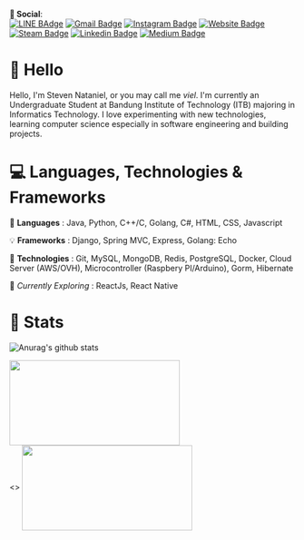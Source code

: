 **💬 Social**:  
[![LINE BAdge](https://img.shields.io/badge/-vL-brightgreen?style=flat&logo=LINE&logoColor=white&link=https://line.me/ti/p/N06LsDwHg4)](https://line.me/ti/p/N06LsDwHg4)
[![Gmail Badge](https://img.shields.io/badge/-Steven_Nataniel-c14438?style=flat&logo=Gmail&logoColor=white&link=mailto:13519002@std.stei.itb.ac.id)](mailto:13519002@std.stei.itb.ac.id)
[![Instagram Badge](https://img.shields.io/badge/-@vel.ze-E4405F?style=flat&logo=instagram&logoColor=white&link=https://instagram.com/vel.ze/)](https://instagram.com/vel.ze)
[![Website Badge](https://img.shields.io/badge/-ravielze.tech-0000FF?style=flat&logo=Pinboard&logoColor=white&link=http://ravielze.tech)](http://ravielze.tech)
[![Steam Badge](https://img.shields.io/badge/-velze-000000?style=flat&labelColor=000000&logo=Steam&link=https://steamcommunity.com/id/Ravielze)](https://steamcommunity.com/id/Ravielze)
[![Linkedin Badge](https://img.shields.io/badge/-ravielze-blue?style=flat&logo=Linkedin&logoColor=white&link=https://www.linkedin.com/in/ravielze/)](https://www.linkedin.com/in/ravielze/)
[![Medium Badge](https://img.shields.io/badge/-@ravielz-000000?style=flat&labelColor=000000&logo=Medium&link=https://medium.com/@ravielz)](https://medium.com/@ravielz)
# 👋 Hello
Hello, I'm Steven Nataniel, or you may call me *viel*. 
I'm currently an Undergraduate Student at Bandung Institute of Technology (ITB) majoring in Informatics Technology. 
I love experimenting with new technologies, learning computer science especially in software engineering and building projects.

# 💻 Languages, Technologies & Frameworks
📄 **Languages** : Java, Python, C++/C, Golang, C#, HTML, CSS, Javascript

💡 **Frameworks** : Django, Spring MVC, Express, Golang: Echo

💾 **Technologies** : Git, MySQL, MongoDB, Redis, PostgreSQL, Docker, Cloud Server (AWS/OVH), Microcontroller (Raspbery PI/Arduino), Gorm, Hibernate

👀 *Currently Exploring* : ReactJs, React Native

# 📖 Stats
![Anurag's github stats](https://github-readme-stats.vercel.app/api?username=ravielze&show_icons=true&theme=dark&hide=issues,stars&include_all_commits=true&count_private=true)
<div>
    <a href="https://github.com/ravielze/ravielze"><img align="center" width="300" height="150" src="https://github-readme-stats.vercel.app/api/top-langs/?username=ravielze&layout=compact&hide=css,html&card_width=300&theme=dark" /></a>
</div>
<>    <a href="https://github.com/ravielze/ravielze"><img align="center" width="300" height="150" src="https://github-readme-stats.vercel.app/api/top-langs/?username=ravielze&layout=compact&hide=c,python,java&card_width=300&theme=dark" /></a>
